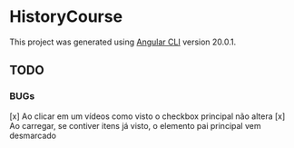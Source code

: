 # HistoryCourse

This project was generated using [Angular CLI](https://github.com/angular/angular-cli) version 20.0.1.

## TODO

### BUGs

[x] Ao clicar em um vídeos como visto o checkbox principal não altera
[x] Ao carregar, se contiver itens já visto, o elemento pai principal vem desmarcado
